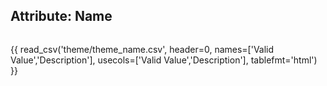 ## Attribute: Name

<div style="max-height:450px; overflow-x: hidden; overflow-y: auto;">

{{ read_csv('theme/theme_name.csv', header=0, names=['Valid Value','Description'], usecols=['Valid Value','Description'], tablefmt='html') }}

</div>

